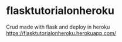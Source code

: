 # flasktutorialonheroku
Crud made with flask and deploy in heroku
https://flasktutorialonheroku.herokuapp.com/
